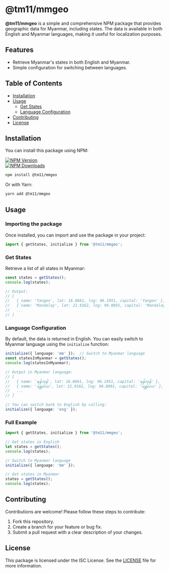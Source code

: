 
# @tm11/mmgeo

**@tm11/mmgeo** is a simple and comprehensive NPM package that provides geographic data for Myanmar, including states. The data is available in both English and Myanmar languages, making it useful for localization purposes.

## Features

- Retrieve Myanmar's states in both English and Myanmar.
- Simple configuration for switching between languages.

## Table of Contents

- [Installation](#installation)
- [Usage](#usage)
  - [Get States](#get-states)
  - [Language Configuration](#language-configuration)
- [Contributing](#contributing)
- [License](#license)

## Installation

You can install this package using NPM:

[![NPM Version](https://img.shields.io/npm/v/@tm11/mmgeo.svg)](https://www.npmjs.com/package/@tm11/mmgeo)  
[![NPM Downloads](https://img.shields.io/npm/dt/@tm11/mmgeo.svg)](https://www.npmjs.com/package/@tm11/mmgeo)


```bash
npm install @tm11/mmgeo
```

Or with Yarn:

```bash
yarn add @tm11/mmgeo
```

## Usage

### Importing the package

Once installed, you can import and use the package in your project:

```ts
import { getStates, initialize } from '@tm11/mmgeo';
```

### Get States

Retrieve a list of all states in Myanmar:

```ts
const states = getStates();
console.log(states);

// Output: 
// [
//   { name: 'Yangon', lat: 16.8661, lng: 96.1951, capital: 'Yangon' },
//   { name: 'Mandalay', lat: 21.9162, lng: 96.0891, capital: 'Mandalay' },
//   ...
// ]
```

### Language Configuration

By default, the data is returned in English. You can easily switch to Myanmar language using the `initialize` function:

```ts
initialize({ language: 'mm' });  // Switch to Myanmar language
const statesInMyanmar = getStates();
console.log(statesInMyanmar);

// Output in Myanmar language:
// [
//   { name: 'ရန်ကုန်', lat: 16.8661, lng: 96.1951, capital: 'ရန်ကုန်' },
//   { name: 'မန္တလေး', lat: 21.9162, lng: 96.0891, capital: 'မန္တလေး' },
//   ...
// ]

// You can switch back to English by calling:
initialize({ language: 'eng' });
```

### Full Example

```ts
import { getStates, initialize } from '@tm11/mmgeo';

// Get states in English
let states = getStates();
console.log(states);

// Switch to Myanmar language
initialize({ language: 'mm' });

// Get states in Myanmar
states = getStates();
console.log(states);
```

## Contributing

Contributions are welcome! Please follow these steps to contribute:

1. Fork this repository.
2. Create a branch for your feature or bug fix.
3. Submit a pull request with a clear description of your changes.

## License

This package is licensed under the ISC License. See the [LICENSE](LICENSE) file for more information.
